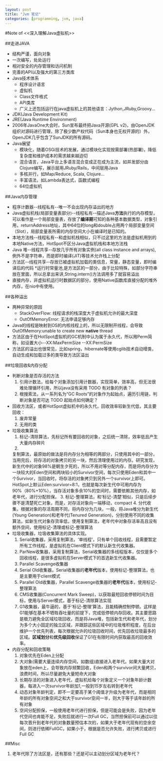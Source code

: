 ```yaml
---
layout: post
title: "Jvm 笔记"
categories: [programming, jvm, java]
---
```

#Note of <<深入理解Java虚拟机>>

##走进JAVA
* 结构严谨，面向对象
* 一次编写，处处运行
* 相对安全的内存管理和访问机制
* 完善的API以及强大的第三方类库
* Java技术体系
  * 程序设计语言
  * 虚拟机
  * Class文件格式
  * API类库
  * 广义上还包括运行在java虚拟机上的其他语言：Jython,JRuby,Groovy...
* JDK(Java Development Kit)
* JRE(Java Runtime Environment)
* 2006年JavaOne大会时，Sun宣布最终把Java开源(GPL v2)，由OpenJDK组织对源码进行管理，除了极少数产权代码（Sun本身也无权开源的）外，OpenJDK几乎包含了SunJDK的所有源码。
* Java展望
  * 模块化，随着OSGi技术的发展，通过模块化实现按需部署(热部署)，降低复杂度和维护成本的需求越来越迫切
  * 混合语言，Java平台上多语言混合变成正在成为主流，如并发部分由Clojure编写，展示层用JRuby/Rails，中间层用Java
  * 多核并行，如Map/Reduce, Scala, Clojure...
  * 丰富语法，如Lambda表达式，函数式编程
  * 64位虚拟机

##Java内存管理
  * 程序计数器--线程私有--唯一不会出现内存溢出的地方
  * Java虚拟机栈(局部变量表部分)--线程私有--描述Java**方法**执行的内存模型，可以看作是一个局部变量表，存放了**编译期**可知的各种基本数据类型，对象引用，returnAddress地址，其中64位的long和double占用两个局部变量空间（Slot），局部变量表所需的内存空间大小在编译时是已知的。
  * 本地方法栈--线程私有--和虚拟机栈相似，只不过这里的方法是虚拟机用到的本地Native方法，HotSpot不区分Java虚拟机栈和本地方法栈
  * Java 堆--线程共享--存放几乎所有对象实例(all class instance and arrays),例外不是字符串，而是即时编译(JIT)等技术允许栈上分配
  * 方法区--线程共享--存放已被虚拟机加载的类信息，常量，静态变量，即时编译后的代码
    *运行时常量池,是方法区的一部分，由于比较特殊，如部分字符串放在里面，所以总拿出来讲,String.intern()方法调用多了就容易溢出
  * 直接内存，非虚拟机运行时数据区的部分，使用Native函数库直接分配的堆外内存，在nio中有使用。

##各种溢出
  * 两种异常的原因
    * StackOverFlow: 线程请求的栈深度大于虚拟机允许的最大深度
    * OutOfMemoryError: 无法申请足够内存
  * Java的线程是映射到OS的内核线程上的，所以无限制开线程，会导致OutOfMemory:unable to create new **native** thread
  * 方法区由于在HotSpot虚拟机的GC机制中认为属于永久代，所以用Perm简称，如设置大小--XX:MaxPermSize --XX:PermSize
  * 方法区的溢出也很常见，比如spring，hibernate等使用cglib技术自动增类，自动生成和加载过多的类导致方法区溢出

##垃圾回收&内存分配
  * 判断对象是否存活的方法
    1. 引用计数法，给每个对象添加引用计数器，实现简单，效率高，但无法很难处理循环引用，所以java没有采用 TODO 有对象的列表？
    2. 根搜索法，从一系列名为“GC Roots”的对象作为起始点，遍历引用链，判断对象是否可达 TODO 起始点如何确定？
  * 回收方法区，或者HotSpot虚拟机中的永久代，回收效率较新生代低，其主要回收：
    1. 废弃常量
    2. 无用的类
  * 垃圾收集算法
    1. 标记-清除算法，先标记所有要回收的对象，之后统一清除，效率低且产生大量内存碎片
    2.
    复制算法，最原始的做法是将内存分为相等的两部分，只使用其中的一部分，当用完后，将存活的对象拷贝的另一块，然后清理使用过的内存。研究发现，新生代中的对象98%是朝生夕死的，所以不用对等分配内存，而是将内存分为一块较大的Eden空间和两块较小的Survivor空间，每次只使用Eden和其中一个Survivor，当回收时，将存活的对象拷贝到另外一个survivor上即可。HotSpot上默认Eden:survivor=8:1，也就是每次新生代中可用内存为90%（80%+10%），当存活对象多余10%的空间时，需要依赖其他内存，如老年代，进行分配担保。
    3. 标记-整理算法，和‘标记-清楚’相似，只是后续步骤不是清楚死亡对象，而是，对存活对象向一端移动，compact
    4. 分代收集，根据对象的存活周期不同，将内存分为几块，一般，将Java堆分为新生代(Young Generation)和老年代(Tenured Generation)，分别使用不同的收集算法，如新生代对象存货率低，使用复制算法，老年代中对象存活率高且没有额外空间，使用标记-清理或标记-整理算法
  * 垃圾收集器，垃圾收集算法的具体实现。
    1. Serial收集器，采用复制算法，‘单线程’，只有单个回收线程，且需要暂定所有工作线程，是虚拟机在Client模式下的默认新生代收集器。
    2. ParNew收集器，采用复制算法，Serial收集器的多线程版本，仅仅是多个回收线程，是很多虚拟机在Server模式下的首选新生代收集器。
    3. Parallel Scavenge收集器
    4. Serial Old收集器，Serial收集器的**老年代**版本，使用标记-整理算法，也是主要用于client模式
    5. Parallel Old收集器，Parallel Scavenge收集器的**老年代**版本，使用标记-整理算法
    6. CMS收集器(Concurrent Mark Sweep)，以获取最短回收停顿时间为目标，使用与Server模式，基于标记-清除算法实现
    7. G1收集器，最牛逼的，基于‘标记-整理’算法，且能精确控制停顿。这样是G1能够在基本不牺牲吞吐量的前提下，完成低停顿内存回收。其主要思路是极力避免全区域垃圾回收，而是将Java堆，包括新生代和老年代，划分为多个大小固定的独立区域，并跟踪这些区域中的垃圾堆积程度，在后台维护一个优先列表，每次根据允许的垃圾回收时间，优先回收垃圾最多的区域。**区域划分**和**优先级回收**保证了G1在有限时间内获取最高的回收效率。
  * 内存分配和回收策略
    1. 对象优先在Eden上分配
    2. 大对象(需要大量连续内存空间，如数组)直接进入老年代。如果大量大对象放在eden上，会导致内存频繁回收，Eden和两个survivor间大量拷贝，浪费时间，所以尽量避免大量短命大对象
    3. 长期存活的对象进入老年代，虚拟机给每个对象定义一个对象年龄计数器，每进入一次survivor年龄加1,一般到15岁左右转到老年代
    4. 动态对象年龄判定，即不一定要高于某个阈值才升级为老年代，而是相同年龄的所有对象空间之和大于survivor空间一半，则大于等于该年龄的所有对象
    5. 空间分配担保，一般使用老年代进行担保，但是可能会是失败，因为老年代空间也肯能不足，失败后就进行一次Full GC，当然担保前可以通过以往每次晋升到老年代的对象数量预估本次的，如果大于老年代现有的空余空间，则进行依稀FullGC，如果小于，根据是否允许失败，进行拷贝或进行Full GC


##Misc
  1. 老年代除了方法区是，还有那些？还是可以主动划分区域为老年代？
